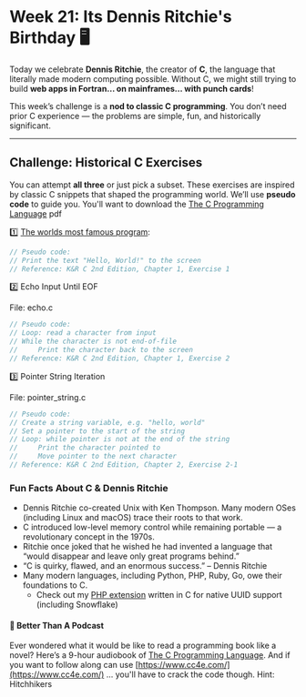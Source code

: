 # Week 21: Its Dennis Ritchie's Birthday 🖥️

Today we celebrate **Dennis Ritchie**, the creator of **C**, the language that literally made modern computing possible. Without C, we might still trying to build **web apps in Fortran… on mainframes… with punch cards**!

This week’s challenge is a **nod to classic C programming**. You don’t need prior C experience — the problems are simple, fun, and historically significant.

---

## Challenge: Historical C Exercises

You can attempt **all three** or just pick a subset. These exercises are inspired by classic C snippets that shaped the programming world. We’ll use **pseudo code** to guide you. You'll want to download the [The C Programming Language](https://raw.githubusercontent.com/auspbro/ebook-c/master/The.C.Programming.Language.2Nd.Ed%20Prentice.Hall.Brian.W.Kernighan.and.Dennis.M.Ritchie..pdf) pdf

1️⃣ [The worlds most famous program](https://en.wikipedia.org/wiki/%22Hello,_World!%22_program):

```c
// Pseudo code:
// Print the text "Hello, World!" to the screen
// Reference: K&R C 2nd Edition, Chapter 1, Exercise 1
```

2️⃣ Echo Input Until EOF

File: echo.c
```c
// Pseudo code:
// Loop: read a character from input
// While the character is not end-of-file
//     Print the character back to the screen
// Reference: K&R C 2nd Edition, Chapter 1, Exercise 2
```
3️⃣ Pointer String Iteration

File: pointer_string.c
```c
// Pseudo code:
// Create a string variable, e.g. "hello, world"
// Set a pointer to the start of the string
// Loop: while pointer is not at the end of the string
//     Print the character pointed to
//     Move pointer to the next character
// Reference: K&R C 2nd Edition, Chapter 2, Exercise 2-1
```


### Fun Facts About C & Dennis Ritchie

* Dennis Ritchie co-created Unix with Ken Thompson. Many modern OSes (including Linux and macOS) trace their roots to that work.
* C introduced low-level memory control while remaining portable — a revolutionary concept in the 1970s.
* Ritchie once joked that he wished he had invented a language that “would disappear and leave only great programs behind.”
* “C is quirky, flawed, and an enormous success.” – Dennis Ritchie
* Many modern languages, including Python, PHP, Ruby, Go, owe their foundations to C.
  * Check out my [PHP extension](https://github.com/richvigorito/php-ext-uuid) written in C for native UUID support (including Snowflake)

#### 📼 Better Than A Podcast
Ever wondered what it would be like to read a programming book like a novel? Here’s a 9-hour audiobook of [The C Programming Language](https://www.youtube.com/watch?v=j-_s8f5K30I).  And if you want to follow along can use [https://www.cc4e.com/](https://www.cc4e.com/) ...  you'll have to crack the code though. Hint: Hitchhikers
